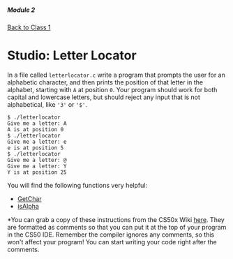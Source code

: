 ##### Module 2
[Back to Class 1](../../class1)
# Studio: Letter Locator

In a file called `letterlocator.c` write a program that prompts the user for an alphabetic character,
and then prints the position of that letter in the alphabet, starting with `A` at position `0`. Your program 
should work for both capital and lowercase letters, but should reject any input that is not alphabetical, 
like `'3'` or `'$'`.

```
$ ./letterlocator
Give me a letter: A
A is at position 0
$ ./letterlocator
Give me a letter: e
e is at position 5
$ ./letterlocator
Give me a letter: @
Give me a letter: Y
Y is at position 25
```

You will find the following functions very helpful:
* [GetChar](https://reference.cs50.net/cs50.h/GetChar)
* [isAlpha](https://reference.cs50.net/ctype.h/isalpha)

*You can grab a copy of these instructions from the CS50x Wiki <a href="../../../../../../../../helpful-resources/modules/module-2.md#class-1-studio-letter-locator" target="_blank">here</a>. They are formatted as comments so that you can put it at the top of your program in the CS50 IDE. Remember the compiler ignores any comments, so this won't affect your program! You can start writing your code right after the comments.
